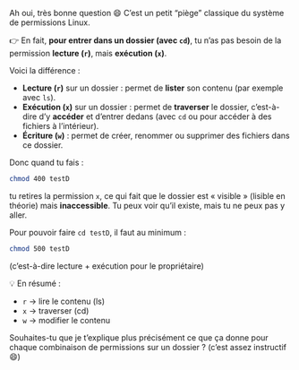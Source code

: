 Ah oui, très bonne question 😄
C’est un petit “piège” classique du système de permissions Linux.

👉 En fait, **pour entrer dans un dossier (avec `cd`)**, tu n’as pas besoin de la permission **lecture (`r`)**, mais **exécution (`x`)**.

Voici la différence :

* **Lecture (`r`)** sur un dossier : permet de **lister** son contenu (par exemple avec `ls`).
* **Exécution (`x`)** sur un dossier : permet de **traverser** le dossier, c’est-à-dire d’y **accéder** et d’entrer dedans (avec `cd` ou pour accéder à des fichiers à l’intérieur).
* **Écriture (`w`)** : permet de créer, renommer ou supprimer des fichiers dans ce dossier.

Donc quand tu fais :

```bash
chmod 400 testD
```

tu retires la permission `x`, ce qui fait que le dossier est « visible » (lisible en théorie) mais **inaccessible**.
Tu peux voir qu’il existe, mais tu ne peux pas y aller.

Pour pouvoir faire `cd testD`, il faut au minimum :

```bash
chmod 500 testD
```

(c’est-à-dire lecture + exécution pour le propriétaire)

💡 En résumé :

* `r` → lire le contenu (ls)
* `x` → traverser (cd)
* `w` → modifier le contenu

Souhaites-tu que je t’explique plus précisément ce que ça donne pour chaque combinaison de permissions sur un dossier ? (c’est assez instructif 😄)
